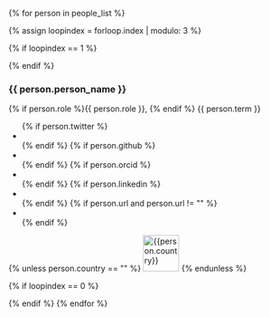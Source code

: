 
{% for person in people_list %}

{% assign loopindex = forloop.index | modulo: 3 %}

{% if loopindex == 1 %}
<div class="row">
{% endif %}


<div class="medium-4 columns">
<div class="team-member anchor-offset" id="{{ person.github }}">
<img src="{{ site.filesurl }}/exec_council/{{ person.pic }}" class="img-responsive img-circle" alt="">

  <h3>{{ person.person_name }}</h3>

<div>
  {% if person.role %}{{ person.role }}, {% endif %}
  {{ person.term }}
</div>


  <ul class="list-inline social-buttons">
      {% if person.twitter %}<li> <a href="https://twitter.com/{{ person.twitter }}"> <i class="fab fa-twitter" title="Twitter"></i> </a> </li> {% endif %}
      {% if person.github %}<li> <a href="https://github.com/{{ person.github }}"> <i class="fab fa-github" title="GitHub"></i> </a> </li> {% endif %}
      {% if person.orcid %}<li> <a href="https://orcid.org/{{ person.orcid }}"> <i class="fab fa-orcid" title="ORCID"></i> </a> </li> {% endif %}
      {% if person.linkedin %}<li> <a href="https://linkedin.com/in/{{ person.linkedin }}"> <i class="fab fa-linkedin" title="LinkedIn"></i> </a> </li>  {% endif %}
      {% if person.url and person.url != "" %}<li> <a href="{{ person.url }}"> <i class="fas fa-link" title="Website"></i> </a> </li> {% endif %}
  </ul>
  {% unless person.country == "" %}
  <img width="64" src="/files/flags/{{ person.country | downcase }}.svg" alt={{person.country}} title={{person.country}} />
  {% endunless %}
</div>
</div>


{% if loopindex == 0 %}
</div>
{% endif %}
{% endfor %}



<script>
    var images = document.getElementsByTagName('img')
    // Start loop at 1. Hacky way to avoid the banner image.
    for (let i=1; i < images.length; i++) {
        var regionNames = new Intl.DisplayNames(['en'], {type: 'region'});
        fullName = regionNames.of(images[i].title);
        images[i].title = fullName;
        images[i].alt = fullName;
    }
</script>